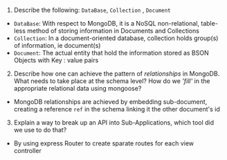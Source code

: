 1.  Describe the following: `DataBase`, `Collection` , `Document`

* `DataBase`: With respect to MongoDB, it is a NoSQL non-relational, table-less method of storing information in Documents and Collections
* `Collection`: In a document-oriented database, collection holds group(s) of information, ie document(s)
* `Document`: The actual entity that hold the information stored as BSON Objects with Key : value pairs

2.  Describe how one can achieve the pattern of _relationships_ in MongoDB. What
    needs to take place at the schema level? How do we _'fill'_ in the
    appropriate relational data using mongoose?

* MongoDB relationships are achieved by embedding sub-document, creating a reference `ref` in the schema linking it the other document's id


3.  Explain a way to break up an API into Sub-Applications, which tool did we use to do that?

- By using express Router to create sparate routes for each view controller